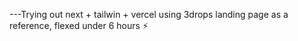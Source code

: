 ---Trying out next + tailwin + vercel using 3drops landing page as a reference, flexed under 6 hours :zap:
